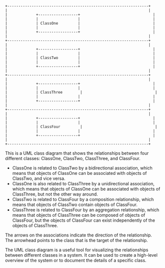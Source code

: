 ```
+----------------------------------------------------------------+
|                                                                |
|             +------------------+                                 |
|             |                  |                                 |
|             | ClassOne         |                                 |
|             |                  |                                 |
|             +------------------+                                 |
|                                                                |
+----------------------------------------------------------------+
|                                                                |
|             +------------------+                                 |
|             |                  |                                 |
|             | ClassTwo         |                                 |
|             |                  |                                 |
|             +------------------+                                 |
|                                                                |
+----------------------------------------------------------------+
|                                                                |
|             +------------------+                                 |
|             |                  |                                 |
|             | ClassThree        |                                 |
|             |                  |                                 |
|             +------------------+                                 |
|                                                                |
+----------------------------------------------------------------+
|                                                                |
|             +------------------+                                 |
|             |                  |                                 |
|             | ClassFour         |                                 |
|             |                  |                                 |
|             +------------------+                                 |
|                                                                |
+----------------------------------------------------------------+

```

This is a UML class diagram that shows the relationships between four different classes: ClassOne, ClassTwo, ClassThree, and ClassFour.

* ClassOne is related to ClassTwo by a bidirectional association, which means that objects of ClassOne can be associated with objects of ClassTwo, and vice versa.
* ClassOne is also related to ClassThree by a unidirectional association, which means that objects of ClassOne can be associated with objects of ClassThree, but not the other way around.
* ClassTwo is related to ClassFour by a composition relationship, which means that objects of ClassTwo contain objects of ClassFour.
* ClassThree is related to ClassFour by an aggregation relationship, which means that objects of ClassThree can be composed of objects of ClassFour, but the objects of ClassFour can exist independently of the objects of ClassThree.

The arrows on the associations indicate the direction of the relationship. The arrowhead points to the class that is the target of the relationship.

The UML class diagram is a useful tool for visualizing the relationships between different classes in a system. It can be used to create a high-level overview of the system or to document the details of a specific class.